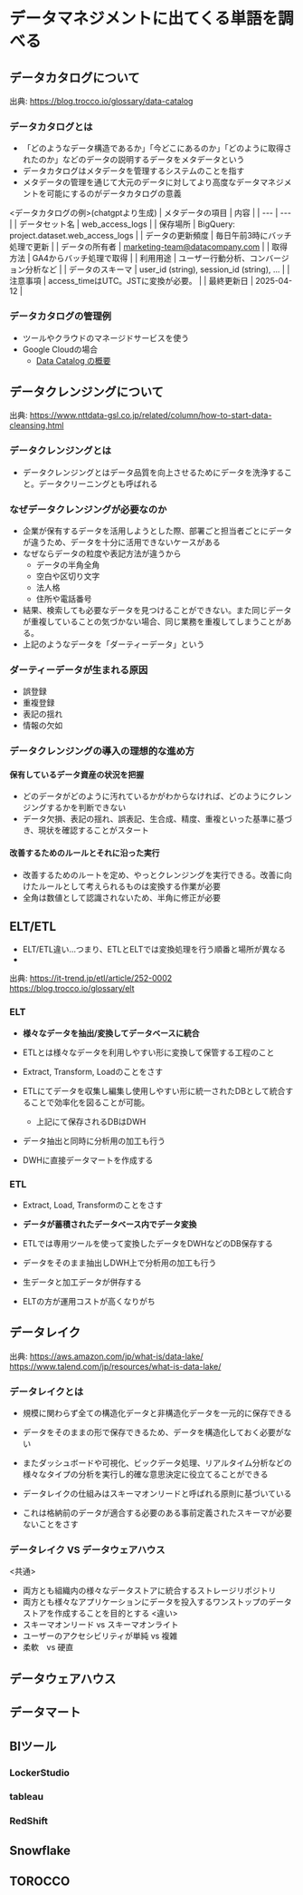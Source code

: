 # データマネジメントに出てくる単語を調べる

## データカタログについて

出典: https://blog.trocco.io/glossary/data-catalog

### データカタログとは
- 「どのようなデータ構造であるか」「今どこにあるのか」「どのように取得されたのか」などのデータの説明するデータをメタデータという
- データカタログはメタデータを管理するシステムのことを指す
- メタデータの管理を通じて大元のデータに対してより高度なデータマネジメントを可能にするのがデータカタログの意義

<データカタログの例>(chatgptより生成)
| メタデータの項目 | 内容 |
| --- | --- |
| データセット名 | web_access_logs |
| 保存場所 | BigQuery: project.dataset.web_access_logs |
| データの更新頻度 | 毎日午前3時にバッチ処理で更新 |
| データの所有者 | marketing-team@datacompany.com |
| 取得方法 | GA4からバッチ処理で取得 |
| 利用用途 | ユーザー行動分析、コンバージョン分析など |
| データのスキーマ | user_id (string), session_id (string), ... |
| 注意事項 | access_timeはUTC。JSTに変換が必要。 |
| 最終更新日 | 2025-04-12 |


### データカタログの管理例
- ツールやクラウドのマネージドサービスを使う
- Google Cloudの場合
  - [Data Catalog の概要](https://cloud.google.com/data-catalog/docs/concepts/overview?hl=ja)


## データクレンジングについて

出典: https://www.nttdata-gsl.co.jp/related/column/how-to-start-data-cleansing.html

### データクレンジングとは
- データクレンジングとはデータ品質を向上させるためにデータを洗浄すること。データクリーニングとも呼ばれる

### なぜデータクレンジングが必要なのか
- 企業が保有するデータを活用しようとした際、部署ごと担当者ごとにデータが違うため、データを十分に活用できないケースがある
- なぜならデータの粒度や表記方法が違うから
  - データの半角全角
  - 空白や区切り文字
  - 法人格
  - 住所や電話番号
- 結果、検索しても必要なデータを見つけることができない。また同じデータが重複していることの気づかない場合、同じ業務を重複してしまうことがある。
- 上記のようなデータを「ダーティーデータ」という

### ダーティーデータが生まれる原因
- 誤登録
- 重複登録
- 表記の揺れ
- 情報の欠如

### データクレンジングの導入の理想的な進め方

#### 保有しているデータ資産の状況を把握
- どのデータがどのように汚れているかがわからなければ、どのようにクレンジングするかを判断できない
- データ欠損、表記の揺れ、誤表記、生合成、精度、重複といった基準に基づき、現状を確認することがスタート

#### 改善するためのルールとそれに沿った実行
- 改善するためのルートを定め、やっとクレンジングを実行できる。改善に向けたルールとして考えられるものは変換する作業が必要
- 全角は数値として認識されないため、半角に修正が必要


## ELT/ETL

- ELT/ETL違い...つまり、ETLとELTでは変換処理を行う順番と場所が異なる
- 

出典: 
  https://it-trend.jp/etl/article/252-0002
  https://blog.trocco.io/glossary/elt


### ELT
- **様々なデータを抽出/変換してデータベースに統合**
- ETLとは様々なデータを利用しやすい形に変換して保管する工程のこと
- Extract, Transform, Loadのことをさす
- ETLにてデータを収集し編集し使用しやすい形に統一されたDBとして統合することで効率化を図ることが可能。
  - 上記にて保存されるDBはDWH
 
- データ抽出と同時に分析用の加工も行う
- DWHに直接データマートを作成する

### ETL
- Extract, Load, Transformのことをさす
- **データが蓄積されたデータベース内でデータ変換**
- ETLでは専用ツールを使って変換したデータをDWHなどのDB保存する

- データをそのまま抽出しDWH上で分析用の加工も行う
- 生データと加工データが併存する
- ELTの方が運用コストが高くなりがち

## データレイク

出典: 
  https://aws.amazon.com/jp/what-is/data-lake/
  https://www.talend.com/jp/resources/what-is-data-lake/

### データレイクとは
- 規模に関わらず全ての構造化データと非構造化データを一元的に保存できる
- データをそのままの形で保存できるため、データを構造化しておく必要がない
- またダッシュボードや可視化、ビックデータ処理、リアルタイム分析などの様々なタイプの分析を実行し的確な意思決定に役立てることができる

- データレイクの仕組みはスキーマオンリードと呼ばれる原則に基づいている
- これは格納前のデータが適合する必要のある事前定義されたスキーマが必要ないことをさす


### データレイク VS データウェアハウス
<共通>
- 両方とも組織内の様々なデータストアに統合するストレージリポジトリ
- 両方とも様々なアプリケーションにデータを投入するワンストップのデータストアを作成することを目的とする
<違い>
- スキーマオンリード vs スキーマオンライト
- ユーザーのアクセシビリティが単純 vs 複雑
- 柔軟　vs 硬直

## データウェアハウス

## データマート



## BIツール

### LockerStudio

### tableau

### RedShift


## Snowflake


## TOROCCO


